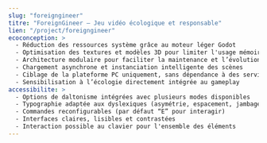 ```yaml
---
slug: "foreigngineer"
titre: "ForeignGineer – Jeu vidéo écologique et responsable"
lien: "/project/foreigngineer"
ecoconception: >
  - Réduction des ressources système grâce au moteur léger Godot
  - Optimisation des textures et modèles 3D pour limiter l'usage mémoire
  - Architecture modulaire pour faciliter la maintenance et l’évolution
  - Chargement asynchrone et instanciation intelligente des scènes
  - Ciblage de la plateforme PC uniquement, sans dépendance à des services tiers énergivores
  - Sensibilisation à l’écologie directement intégrée au gameplay
accessibilite: >
  - Options de daltonisme intégrées avec plusieurs modes disponibles
  - Typographie adaptée aux dyslexiques (asymétrie, espacement, jambages)
  - Commandes reconfigurables (par défaut “E” pour interagir)
  - Interfaces claires, lisibles et contrastées
  - Interaction possible au clavier pour l'ensemble des éléments
---
```

